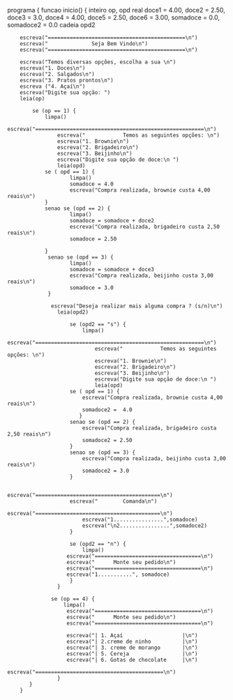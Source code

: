 programa {
	funcao inicio() {
	    inteiro op, opd
	    real doce1 = 4.00, doce2 = 2.50, doce3 = 3.0, doce4 = 4.00, doce5 = 2.50, doce6 =  3.00, somadoce = 0.0, somadoce2 = 0.0
	    cadeia opd2
	    
	    
		escreva("============================================\n")
		escreva("              Seja Bem Vindo\n")
		escreva("============================================\n")
		
		escreva("Temos diversas opções, escolha a sua \n")
		escreva("1. Doces\n")
		escreva("2. Salgados\n")
		escreva("3. Pratos prontos\n")
		escreva ("4. Açaí\n")
		escreva("Digite sua opção: ")
		leia(op)
		
		    se (op == 1) {
		        limpa()
		            escreva("======================================================\n")
		            escreva("            Temos as seguintes opções: \n")
		            escreva("1. Brownie\n")
		            escreva("2. Brigadeiro\n")
		            escreva("3. Beijinho\n")
		            escreva("Digite sua opção de doce:\n ")
		            leia(opd)
		        se ( opd == 1) {
		                limpa()
		                somadoce = 4.0
		                escreva("Compra realizada, brownie custa 4,00 reais\n")
		        }
		        senao se (opd == 2) {
		                limpa()
		                somadoce = somadoce + doce2
		                escreva("Compra realizada, brigadeiro custa 2,50 reais\n")
		                somadoce = 2.50

		        }
		         senao se (opd == 3) {
		                limpa()
		                somadoce = somadoce + doce3
		                escreva("Compra realizada, beijinho custa 3,00 reais\n")
		                somadoce = 3.0
		         }
		         
                  escreva("Deseja realizar mais alguma compra ? (s/n)\n")
		            leia(opd2)
		            
		                se (opd2 == "s") {
		                    limpa()
		                        escreva("======================================================\n")
		                        escreva("            Temos as seguintes opções: \n")
		                        escreva("1. Brownie\n")
		                        escreva("2. Brigadeiro\n")
		                        escreva("3. Beijinho\n")
		                        escreva("Digite sua opção de doce:\n ")
		                        leia(opd)
		                se ( opd == 1) {
		                    escreva("Compra realizada, brownie custa 4,00 reais\n")
		                    somadoce2 =  4.0
		                   }
		                senao se (opd == 2) {
		                    escreva("Compra realizada, brigadeiro custa 2,50 reais\n")
		                    somadoce2 = 2.50
		                }
		                senao se (opd == 3) {
		                    escreva("Compra realizada, beijinho custa 3,00 reais\n")
		                    somadoce2 = 3.0
		                }
		  
		                escreva("========================================\n")
		                escreva("        Comanda\n")
		                escreva("========================================\n")
                            escreva("1................",somadoce)
                            escreva("\n2................",somadoce2)
		                }
		                
		                se (opd2 == "n") {
		                    limpa()
		               escreva("==================================\n")
		               escreva("      Monte seu pedido\n")
		               escreva("==================================\n")
		               escreva("1...........", somadoce)
		                }
		            }
		            
		          se (op == 4) {
		              limpa()
		               escreva("==================================\n")
		               escreva("      Monte seu pedido\n")
		               escreva("==================================\n")
		               
		               escreva("| 1. Açaí                   |\n")
		               escreva("| 2.creme de ninho          |\n")
		               escreva("| 3. creme de morango       |\n")
		               escreva("| 5. Cereja                 |\n")
		               escreva("| 6. Gotas de chocolate     |\n")
		               escreva("=========================================\n")
		            }
	       }
		}

